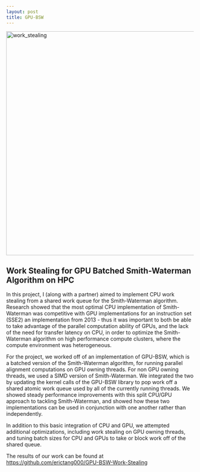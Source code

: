 ```yaml
---
layout: post
title: GPU-BSW
---
```

<img src="../../images/work_stealing.png" alt="work_stealing" width="600"/>

## Work Stealing for GPU Batched Smith-Waterman Algorithm on HPC
In this project, I (along with a partner) aimed to implement CPU work stealing from a shared work queue for the Smith-Waterman algorithm. Research showed that the most optimal CPU implementation of Smith-Waterman was competitive with GPU implementations for an instruction set (SSE2) an implementation from 2013 - thus it was important to both be able to take advantage of the parallel computation ability of GPUs, and the lack of the need for transfer latency on CPU, in order to optimize the Smith-Waterman algorithm on high performance compute clusters, where the compute environment was heterogeneous. 

For the project, we worked off of an implementation of GPU-BSW, which is a batched version of the Smith-Waterman algorithm, for running parallel alignment computations on GPU owning threads. For non GPU owning threads, we used a SIMD version of Smith-Waterman. We integrated the two by updating the kernel calls of the GPU-BSW library to pop work off a shared atomic work queue used by all of the currently running threads. We showed steady performance improvements with this split CPU/GPU approach to tackling Smith-Waterman, and showed how these two implementations can be used in conjunction with one another rather than independently.

In addition to this basic integration of CPU and GPU, we attempted additional optimizations, including work stealing on GPU owning threads, and tuning batch sizes for CPU and GPUs to take or block work off of the shared queue.

The results of our work can be found at https://github.com/erictang000/GPU-BSW-Work-Stealing